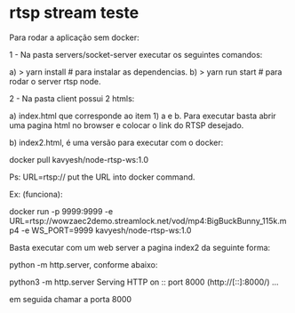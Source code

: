 # rtsp stream teste

Para rodar a aplicação sem docker:

1 - Na pasta servers/socket-server executar os seguintes comandos:

a) > yarn install # para instalar as dependencias.
b) > yarn run start # para rodar o server rtsp node.

2 - Na pasta client possui 2 htmls:

a) index.html que corresponde ao item 1) a e b. 
Para executar basta abrir uma pagina html no browser e colocar o link do RTSP desejado. 

b) index2.html, é uma versão para executar com o docker:

docker pull kavyesh/node-rtsp-ws:1.0

Ps: URL=rtsp:// put the URL into docker command.

Ex: (funciona):

docker run -p 9999:9999 -e URL=rtsp://wowzaec2demo.streamlock.net/vod/mp4:BigBuckBunny_115k.mp4 -e WS_PORT=9999 kavyesh/node-rtsp-ws:1.0

Basta executar com um web server a pagina index2 da seguinte forma:

python -m http.server, conforme abaixo:

python3 -m http.server
Serving HTTP on :: port 8000 (http://[::]:8000/) ...

em seguida chamar a porta 8000